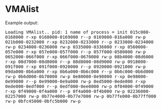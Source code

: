VMAlist
=======

Example output:

<tt>
Loading VMAlist..
pid: 1
name of process = init
015c000-0168000 r-xp
0168000-0169000 r--p
0169000-016a000 rw-p
021b000-0232000 r-xp
0232000-0233000 r--p
0233000-0234000 rw-p
0234000-0236000 rw-p
0335000-0336000 r-xp
0560000-057e000 r-xp
057e000-057f000 r--p
057f000-0580000 rw-p
0652000-066f000 r-xp
066f000-0670000 rw-p
08b4000-08d6000 r-xp
08d7000-08d8000 r--p
08d8000-08d9000 rw-p
0918000-091f000 r-xp
091f000-0920000 r--p
0920000-0921000 rw-p
09da000-0b6a000 r-xp
0b6a000-0b6c000 r--p
0b6c000-0b6d000 rw-p
0b6d000-0b70000 rw-p
0e80000-0e98000 r-xp
0e98000-0e99000 r--p
0e99000-0e9a000 rw-p
0ed5000-0ede000 r-xp
0ede000-0edf000 r--p
0edf000-0ee0000 rw-p
0f04000-0f49000 r-xp
0f49000-0f4a000 r--p
0f4a000-0f4b000 rw-p
02236000-02257000 rw-p
0b77e4000-0b77e7000 rw-p
0b77fe000-0b77ff000 rw-p
0bfc45000-0bfc5b000 rw-p
</tt>
